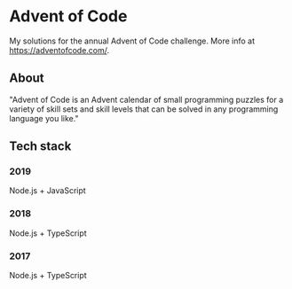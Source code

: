 # Advent of Code

My solutions for the annual Advent of Code challenge. More info at https://adventofcode.com/.

## About

"Advent of Code is an Advent calendar of small programming puzzles for a variety of skill sets and skill levels that can be solved in any programming language you like."

## Tech stack

### 2019

Node.js + JavaScript

### 2018

Node.js + TypeScript

### 2017

Node.js + TypeScript
